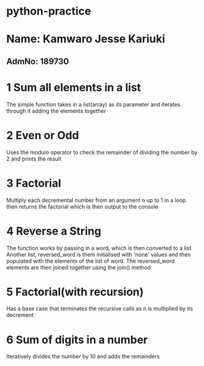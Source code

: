 # python-practice
# Name: Kamwaro Jesse Kariuki
AdmNo: 189730
---

# 1 Sum all elements in a list
The simple function takes in a list(array) as its parameter and iterates through it adding the elements together

# 2 Even or Odd
Uses the modulo operator to check the remainder of dividing the number by 2 and prints the result

# 3 Factorial
Multiply each decremental number from an argument n up to 1 in a loop then returns the factorial which is then output to the console

# 4 Reverse a String
The function works by passing in a word, which is then converted to a list 
Another list, reversed_word is them initialised with 'none' values and then populated with the elements of the list of word.
The reversed_word elements are then joined together using the join() method

# 5 Factorial(with recursion)
Has a base case that terminates the recursive calls as n is multiplied by its decrement

# 6 Sum of digits in a number
Iteratively divides the number by 10 and adds the remainders
